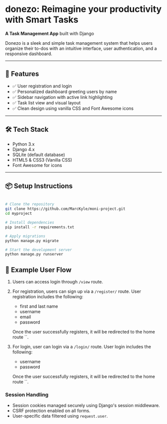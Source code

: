 # donezo: Reimagine your productivity with Smart Tasks
**A Task Management App** built with Django

Donezo is a sleek and simple task management system that helps users organize their to-dos with an intuitive interface, user authentication, and a responsive dashboard.

---

## 🚀 Features

- ✅ User registration and login
- ✅ Personalized dashboard greeting users by name
- ✅ Sidebar navigation with active link highlighting
- ✅ Task list view and visual layout
- ✅ Clean design using vanilla CSS and Font Awesome icons

---


## 🛠️ Tech Stack

- Python 3.x  
- Django 4.x  
- SQLite (default database)  
- HTML5 & CSS3 (Vanilla CSS)  
- Font Awesome for icons  

---

## 📦 Setup Instructions

```bash

# Clone the repository
git clone https://github.com/MarcKyle/moni-project.git
cd myproject

# Install dependencies
pip install -r requirements.txt

# Apply migrations
python manage.py migrate

# Start the development server
python manage.py runserver
```

## 🧪 Example User Flow

1. Users can access login through `/view` route.
2. For registration, users can sign up via a `/register/` route.
    User registration includes the following:
    * first and last name
    * username
    * email
    * password
    
    Once the user successfully registers, it will be redirected to the home route ``.
3. For login, user can login via a `/login/` route.
    User login includes the following:
    * username
    * password

    Once the user successfully registers, it will be redirected to the home route ``.

###  Session Handling
- Session cookies managed securely using Django's session middleware.
- CSRF protection enabled on all forms.
- User-specific data filtered using `request.user`.
